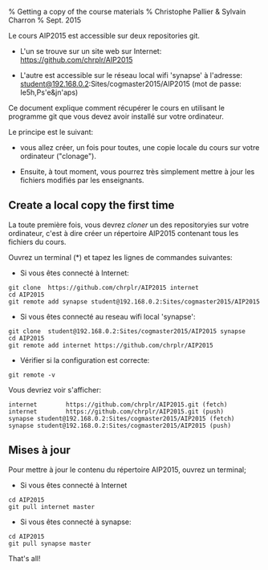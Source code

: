 % Getting a copy of the course materials
% Christophe Pallier & Sylvain Charron
% Sept. 2015

Le cours AIP2015 est accessible sur deux repositories git.

- L'un se trouve sur un site web sur Internet: https://github.com/chrplr/AIP2015

- L'autre est accessible sur le réseau local wifi 'synapse' à l'adresse: student@192.168.0.2:Sites/cogmaster2015/AIP2015 (mot de passe: Ie5h,Ps'e&jn'aps)

Ce document explique comment récupérer le cours en utilisant le programme git que vous devez avoir installé sur votre ordinateur.

Le principe est le suivant:

* vous allez créer, un fois pour toutes, une copie locale du cours sur votre ordinateur ("clonage").

* Ensuite, à tout moment, vous pourrez très simplement mettre à jour les fichiers modifiés par les enseignants.



## Create a local copy the first time

La toute première fois, vous devrez *cloner* un des repositoryies sur votre ordinateur, c'est à dire créer un répertoire AIP2015 contenant tous les fichiers du cours. 

 Ouvrez un terminal (*) et tapez les  lignes de commandes suivantes:

* Si vous êtes connecté à Internet:

```
git clone  https://github.com/chrplr/AIP2015 internet
cd AIP2015
git remote add synapse student@192.168.0.2:Sites/cogmaster2015/AIP2015
```

* Si vous êtes connecté au reseau wifi local 'synapse':

```
git clone  student@192.168.0.2:Sites/cogmaster2015/AIP2015 synapse
cd AIP2015
git remote add internet https://github.com/chrplr/AIP2015
```

* Vérifier si la configuration est correcte:

```
git remote -v
```

Vous devriez voir s'afficher:

```
internet        https://github.com/chrplr/AIP2015.git (fetch)
internet        https://github.com/chrplr/AIP2015.git (push)
synapse student@192.168.0.2:Sites/cogmaster2015/AIP2015 (fetch)
synapse student@192.168.0.2:Sites/cogmaster2015/AIP2015 (push)
```


## Mises à jour

Pour mettre à jour le contenu du répertoire AIP2015, ouvrez un terminal;

* Si vous êtes connecté à Internet 

```
cd AIP2015
git pull internet master
```

* Si vous êtes connecté à synapse:

```
cd AIP2015
git pull synapse master
```


That's all!


